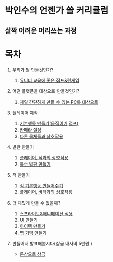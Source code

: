 박인수의 언젠가 쓸 커리큘럼
=======================
살짝 어려운 머리쓰는 과정
----------------
# 목차  

1. 우리가 뭘 만들것인가?
   1. [유니티 교육에 좋은 점프&런게임](lecture/lecture1.md)

1. 어떤 플랫폼을 대상으로 만들것인가?
   1. [제일 간단하게 만들 수 있는 PC를 대상으로](lecture/lecture2.md)
   
2. 플레이어 제작
   1. [기본행동 만들기(움직이기,점프)](lecture/lecture3-1.md)  
   2. [카메라 설정](lecture/lecture3-2.md)
   3. [다른 물체들과 상호작용](lecture/lecture3-3.md)

2. 발판 만들기
   1. [플레이어, 적과의 상호작용](lecture/lecture4-1.md)
   2. [특수 발판 만들기](lecture/lecture4-2.md)
   
3. 적 만들기
   1. [적 기본행동 만들어주기](lecture/lecture5-1.md)
   2. [플레이어, 바닥과의 상호작용](lecture/lecture5-2.md)
   
4. 더 재밌게 만들 수 없을까?
   1. [스프라이트&애니메이션 적용](lecture/lecture6-1.md)
   1. [UI 만들기](lecture/lecture6-2.md)
   1. [아이템 만들기](lecture/lecture6-3.md)
   2. [맵 기믹 만들기](lecture/lecture6-4.md)

5. 만들어서 발표해봅시다(상금 내사비 5만원 )  
   * [문상으로 상금](lecture/lecture7.md)
